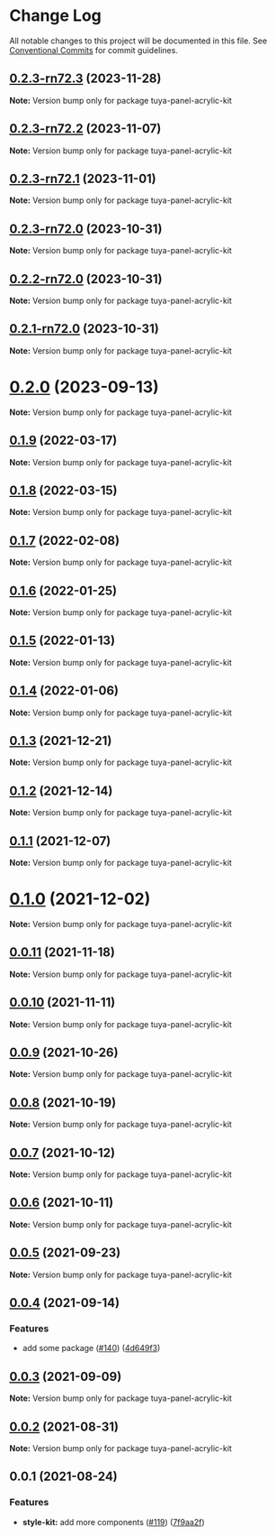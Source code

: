 # Change Log

All notable changes to this project will be documented in this file.
See [Conventional Commits](https://conventionalcommits.org) for commit guidelines.

## [0.2.3-rn72.3](https://github.com/tuya/tuya-panel-kit/compare/tuya-panel-acrylic-kit@0.2.3-rn72.2...tuya-panel-acrylic-kit@0.2.3-rn72.3) (2023-11-28)

**Note:** Version bump only for package tuya-panel-acrylic-kit





## [0.2.3-rn72.2](https://github.com/tuya/tuya-panel-kit/compare/tuya-panel-acrylic-kit@0.2.3-rn72.1...tuya-panel-acrylic-kit@0.2.3-rn72.2) (2023-11-07)

**Note:** Version bump only for package tuya-panel-acrylic-kit





## [0.2.3-rn72.1](https://github.com/tuya/tuya-panel-kit/compare/tuya-panel-acrylic-kit@0.2.3-rn72.0...tuya-panel-acrylic-kit@0.2.3-rn72.1) (2023-11-01)

**Note:** Version bump only for package tuya-panel-acrylic-kit





## [0.2.3-rn72.0](https://github.com/tuya/tuya-panel-kit/compare/tuya-panel-acrylic-kit@0.2.2-rn72.0...tuya-panel-acrylic-kit@0.2.3-rn72.0) (2023-10-31)

**Note:** Version bump only for package tuya-panel-acrylic-kit





## [0.2.2-rn72.0](https://github.com/tuya/tuya-panel-kit/compare/tuya-panel-acrylic-kit@0.2.1-rn72.0...tuya-panel-acrylic-kit@0.2.2-rn72.0) (2023-10-31)

**Note:** Version bump only for package tuya-panel-acrylic-kit





## [0.2.1-rn72.0](https://github.com/tuya/tuya-panel-kit/compare/tuya-panel-acrylic-kit@0.2.0...tuya-panel-acrylic-kit@0.2.1-rn72.0) (2023-10-31)

**Note:** Version bump only for package tuya-panel-acrylic-kit





# [0.2.0](https://github.com/tuya/tuya-panel-kit/compare/tuya-panel-acrylic-kit@0.1.9...tuya-panel-acrylic-kit@0.2.0) (2023-09-13)

**Note:** Version bump only for package tuya-panel-acrylic-kit





## [0.1.9](https://github.com/tuya/tuya-panel-kit/compare/tuya-panel-acrylic-kit@0.1.8...tuya-panel-acrylic-kit@0.1.9) (2022-03-17)

**Note:** Version bump only for package tuya-panel-acrylic-kit





## [0.1.8](https://github.com/tuya/tuya-panel-kit/compare/tuya-panel-acrylic-kit@0.1.7...tuya-panel-acrylic-kit@0.1.8) (2022-03-15)

**Note:** Version bump only for package tuya-panel-acrylic-kit





## [0.1.7](https://github.com/tuya/tuya-panel-kit/compare/tuya-panel-acrylic-kit@0.1.6...tuya-panel-acrylic-kit@0.1.7) (2022-02-08)

**Note:** Version bump only for package tuya-panel-acrylic-kit





## [0.1.6](https://github.com/tuya/tuya-panel-kit/compare/tuya-panel-acrylic-kit@0.1.5...tuya-panel-acrylic-kit@0.1.6) (2022-01-25)

**Note:** Version bump only for package tuya-panel-acrylic-kit





## [0.1.5](https://github.com/tuya/tuya-panel-kit/compare/tuya-panel-acrylic-kit@0.1.4...tuya-panel-acrylic-kit@0.1.5) (2022-01-13)

**Note:** Version bump only for package tuya-panel-acrylic-kit





## [0.1.4](https://github.com/tuya/tuya-panel-kit/compare/tuya-panel-acrylic-kit@0.1.3...tuya-panel-acrylic-kit@0.1.4) (2022-01-06)

**Note:** Version bump only for package tuya-panel-acrylic-kit





## [0.1.3](https://github.com/tuya/tuya-panel-kit/compare/tuya-panel-acrylic-kit@0.1.2...tuya-panel-acrylic-kit@0.1.3) (2021-12-21)

**Note:** Version bump only for package tuya-panel-acrylic-kit





## [0.1.2](https://github.com/tuya/tuya-panel-kit/compare/tuya-panel-acrylic-kit@0.1.1...tuya-panel-acrylic-kit@0.1.2) (2021-12-14)

**Note:** Version bump only for package tuya-panel-acrylic-kit





## [0.1.1](https://github.com/tuya/tuya-panel-kit/compare/tuya-panel-acrylic-kit@0.0.11...tuya-panel-acrylic-kit@0.1.1) (2021-12-07)

**Note:** Version bump only for package tuya-panel-acrylic-kit





# [0.1.0](https://github.com/tuya/tuya-panel-kit/compare/tuya-panel-acrylic-kit@0.0.11...tuya-panel-acrylic-kit@0.1.0) (2021-12-02)

**Note:** Version bump only for package tuya-panel-acrylic-kit





## [0.0.11](https://github.com/tuya/tuya-panel-kit/compare/tuya-panel-acrylic-kit@0.0.10...tuya-panel-acrylic-kit@0.0.11) (2021-11-18)

**Note:** Version bump only for package tuya-panel-acrylic-kit





## [0.0.10](https://github.com/tuya/tuya-panel-kit/compare/tuya-panel-acrylic-kit@0.0.9...tuya-panel-acrylic-kit@0.0.10) (2021-11-11)

**Note:** Version bump only for package tuya-panel-acrylic-kit





## [0.0.9](https://github.com/tuya/tuya-panel-kit/compare/tuya-panel-acrylic-kit@0.0.8...tuya-panel-acrylic-kit@0.0.9) (2021-10-26)

**Note:** Version bump only for package tuya-panel-acrylic-kit





## [0.0.8](https://github.com/tuya/tuya-panel-kit/compare/tuya-panel-acrylic-kit@0.0.6...tuya-panel-acrylic-kit@0.0.8) (2021-10-19)

**Note:** Version bump only for package tuya-panel-acrylic-kit





## [0.0.7](https://github.com/tuya/tuya-panel-kit/compare/tuya-panel-acrylic-kit@0.0.6...tuya-panel-acrylic-kit@0.0.7) (2021-10-12)

**Note:** Version bump only for package tuya-panel-acrylic-kit





## [0.0.6](https://github.com/tuya/tuya-panel-kit/compare/tuya-panel-acrylic-kit@0.0.5...tuya-panel-acrylic-kit@0.0.6) (2021-10-11)

**Note:** Version bump only for package tuya-panel-acrylic-kit





## [0.0.5](https://github.com/tuya/tuya-panel-kit/compare/tuya-panel-acrylic-kit@0.0.4...tuya-panel-acrylic-kit@0.0.5) (2021-09-23)

**Note:** Version bump only for package tuya-panel-acrylic-kit





## [0.0.4](https://github.com/tuya/tuya-panel-kit/compare/tuya-panel-acrylic-kit@0.0.3...tuya-panel-acrylic-kit@0.0.4) (2021-09-14)


### Features

* add some package ([#140](https://github.com/tuya/tuya-panel-kit/issues/140)) ([4d649f3](https://github.com/tuya/tuya-panel-kit/commit/4d649f3020ac96bc9aa16c0d27f925b13244317c))





## [0.0.3](https://github.com/tuya/tuya-panel-kit/compare/tuya-panel-acrylic-kit@0.0.2...tuya-panel-acrylic-kit@0.0.3) (2021-09-09)

**Note:** Version bump only for package tuya-panel-acrylic-kit





## [0.0.2](https://github.com/tuya/tuya-panel-kit/compare/tuya-panel-acrylic-kit@0.0.1...tuya-panel-acrylic-kit@0.0.2) (2021-08-31)

**Note:** Version bump only for package tuya-panel-acrylic-kit





## 0.0.1 (2021-08-24)


### Features

* **style-kit:** add more components ([#119](https://github.com/tuya/tuya-panel-kit/issues/119)) ([7f9aa2f](https://github.com/tuya/tuya-panel-kit/commit/7f9aa2fecf01c73760eeb88fcc09703ccef3afca))
